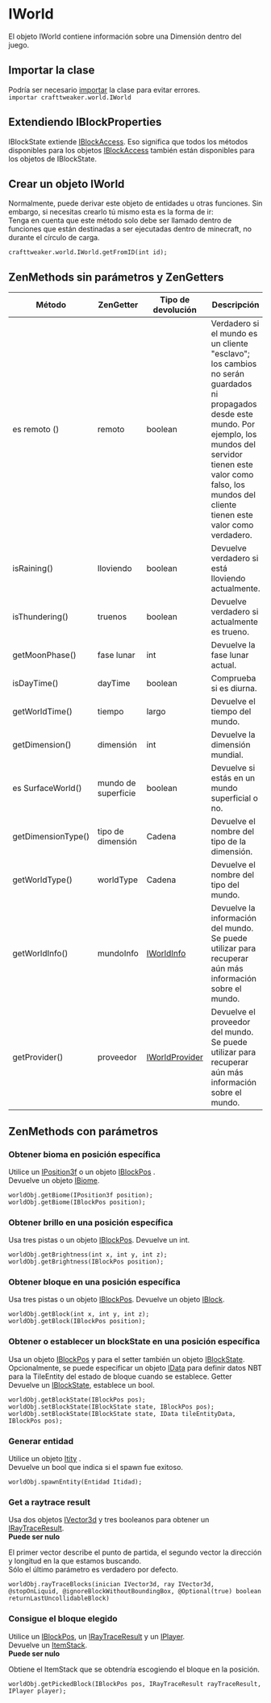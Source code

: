 # IWorld

El objeto IWorld contiene información sobre una Dimensión dentro del juego.

## Importar la clase

Podría ser necesario [importar](/AdvancedFunctions/Import/) la clase para evitar errores.  
`importar crafttweaker.world.IWorld`

## Extendiendo IBlockProperties

IBlockState extiende [IBlockAccess](/Vanilla/World/IBlockAccess/). Eso significa que todos los métodos disponibles para los objetos [IBlockAccess](/Vanilla/World/IBlockAccess/) también están disponibles para los objetos de IBlockState.

## Crear un objeto IWorld

Normalmente, puede derivar este objeto de entidades u otras funciones. Sin embargo, si necesitas crearlo tú mismo esta es la forma de ir:  
Tenga en cuenta que este método solo debe ser llamado dentro de funciones que están destinadas a ser ejecutadas dentro de minecraft, no durante el círculo de carga.

```zenscript
crafttweaker.world.IWorld.getFromID(int id);
```

## ZenMethods sin parámetros y ZenGetters

| Método             | ZenGetter           | Tipo de devolución                               | Descripción                                                                                                                                                                                                                               |
| ------------------ | ------------------- | ------------------------------------------------ | ----------------------------------------------------------------------------------------------------------------------------------------------------------------------------------------------------------------------------------------- |
| es remoto ()       | remoto              | boolean                                          | Verdadero si el mundo es un cliente "esclavo"; los cambios no serán guardados ni propagados desde este mundo. Por ejemplo, los mundos del servidor tienen este valor como falso, los mundos del cliente tienen este valor como verdadero. |
| isRaining()        | lloviendo           | boolean                                          | Devuelve verdadero si está lloviendo actualmente.                                                                                                                                                                                         |
| isThundering()     | truenos             | boolean                                          | Devuelve verdadero si actualmente es trueno.                                                                                                                                                                                              |
| getMoonPhase()     | fase lunar          | int                                              | Devuelve la fase lunar actual.                                                                                                                                                                                                            |
| isDayTime()        | dayTime             | boolean                                          | Comprueba si es diurna.                                                                                                                                                                                                                   |
| getWorldTime()     | tiempo              | largo                                            | Devuelve el tiempo del mundo.                                                                                                                                                                                                             |
| getDimension()     | dimensión           | int                                              | Devuelve la dimensión mundial.                                                                                                                                                                                                            |
| es SurfaceWorld()  | mundo de superficie | boolean                                          | Devuelve si estás en un mundo superficial o no.                                                                                                                                                                                           |
| getDimensionType() | tipo de dimensión   | Cadena                                           | Devuelve el nombre del tipo de la dimensión.                                                                                                                                                                                              |
| getWorldType()     | worldType           | Cadena                                           | Devuelve el nombre del tipo del mundo.                                                                                                                                                                                                    |
| getWorldInfo()     | mundoInfo           | [IWorldInfo](/Vanilla/World/IWorldInfo/)         | Devuelve la información del mundo. Se puede utilizar para recuperar aún más información sobre el mundo.                                                                                                                                   |
| getProvider()      | proveedor           | [IWorldProvider](/Vanilla/World/IWorldProvider/) | Devuelve el proveedor del mundo. Se puede utilizar para recuperar aún más información sobre el mundo.                                                                                                                                     |

## ZenMethods con parámetros

### Obtener bioma en posición específica

Utilice un [IPosition3f](/Vanilla/Utils/Position3f/) o un objeto [IBlockPos](/Vanilla/World/IBlockPos/) .  
Devuelve un objeto [IBiome](/Vanilla/Biomes/IBiome/).

```zenscript
worldObj.getBiome(IPosition3f position);
worldObj.getBiome(IBlockPos position);
```

### Obtener brillo en una posición específica

Usa tres pistas o un objeto [IBlockPos](/Vanilla/World/IBlockPos/). Devuelve un int.

```zenscript
worldObj.getBrightness(int x, int y, int z);
worldObj.getBrightness(IBlockPos position);
```

### Obtener bloque en una posición específica

Usa tres pistas o un objeto [IBlockPos](/Vanilla/World/IBlockPos/). Devuelve un objeto [IBlock](/Vanilla/Blocks/IBlock/).

```zenscript
worldObj.getBlock(int x, int y, int z);
worldObj.getBlock(IBlockPos position);
```

### Obtener o establecer un blockState en una posición específica

Usa un objeto [IBlockPos](/Vanilla/World/IBlockPos/) y para el setter también un objeto [IBlockState](/Vanilla/Blocks/IBlockState/). Opcionalmente, se puede especificar un objeto [IData](/Vanilla/Data/IData/) para definir datos NBT para la TileEntity del estado de bloque cuando se establece. Getter Devuelve un [IBlockState](/Vanilla/Blocks/IBlockState/), establece un bool.

```zenscript
worldObj.getBlockState(IBlockPos pos);
worldObj.setBlockState(IBlockState state, IBlockPos pos);
worldObj.setBlockState(IBlockState state, IData tileEntityData, IBlockPos pos);
```

### Generar entidad

Utilice un objeto [Itity](/Vanilla/Entities/IEntity/) .  
Devuelve un bool que indica si el spawn fue exitoso.

```zenscript
worldObj.spawnEntity(Entidad Itidad);
```

### Get a raytrace result

Usa dos objetos [IVector3d](/Vanilla/World/IVector3d/) y tres booleanos para obtener un [IRayTraceResult](/Vanilla/World/IRayTraceResult/).  
**Puede ser nulo**

El primer vector describe el punto de partida, el segundo vector la dirección y longitud en la que estamos buscando.  
Sólo el último parámetro es verdadero por defecto.

```zenscript
worldObj.rayTraceBlocks(inician IVector3d, ray IVector3d, @stopOnLiquid, @ignoreBlockWithoutBoundingBox, @Optional(true) boolean returnLastUncollidableBlock)
```

### Consigue el bloque elegido

Utilice un [IBlockPos](/Vanilla/World/IBlockPos/), un [IRayTraceResult](/Vanilla/World/IRayTraceResult/) y un [IPlayer](/Vanilla/Players/IPlayer/).  
Devuelve un [ItemStack](/Vanilla/Items/IItemStack/).  
**Puede ser nulo**

Obtiene el ItemStack que se obtendría escogiendo el bloque en la posición.

```zenscript
worldObj.getPickedBlock(IBlockPos pos, IRayTraceResult rayTraceResult, IPlayer player);
```